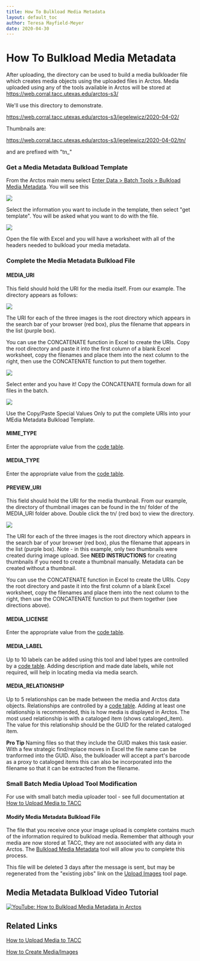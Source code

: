 ```yaml
---
title: How To Bulkload Media Metadata
layout: default_toc
author: Teresa Mayfield-Meyer
date: 2020-04-30
---
```



# How To Bulkload Media Metadata

After uploading, the directory can be used to build a media bulkloader file which creates media objects using the uploaded files in Arctos. Media uploaded using any of the tools available in Arctos will be stored at https://web.corral.tacc.utexas.edu/arctos-s3/

We'll use this directory to demonstrate.

https://web.corral.tacc.utexas.edu/arctos-s3/jegelewicz/2020-04-02/

Thumbnails are:

https://web.corral.tacc.utexas.edu/arctos-s3/jegelewicz/2020-04-02/tn/

and are prefixed with "tn_"

### Get a Media Metadata Bulkload Template

From the Arctos main menu select [Enter Data > Batch Tools > Bulkload Media Metadata](https://arctos.database.museum/tools/BulkloadMedia.cfm). You will see this

![](https://raw.githubusercontent.com/ArctosDB/documentation-wiki/gh-pages/tutorial_images/media/Media_Metadata_Bulkload_Tool_Page.jpg)

Select the information you want to include in the template, then select "get template". You will be asked what you want to do with the file.

![](https://raw.githubusercontent.com/ArctosDB/documentation-wiki/gh-pages/tutorial_images/media/Media_Metadata_Bulkload_Template_Create.jpg)

Open the file with Excel and you will have a worksheet with all of the headers needed to bulkload your media metadata.

### Complete the Media Metadata Bulkload File

#### MEDIA_URI
This field should hold the URI for the media itself. From our example. The directory appears as follows:

![](https://raw.githubusercontent.com/ArctosDB/documentation-wiki/gh-pages/tutorial_images/media/Media_To_Bulkload_Metadata_1.jpg)

The URI for each of the three images is the root directory which appears in the search bar of your browser (red box), plus the filename that appears in the list (purple box).

You can use the CONCATENATE function in Excel to create the URIs. Copy the root directory and paste it into the first column of a blank Excel worksheet, copy the filenames and place them into the next column to the right, then use the CONCATENATE function to put them together.

![](https://raw.githubusercontent.com/ArctosDB/documentation-wiki/gh-pages/tutorial_images/media/Media_CONCATENATE_URI.jpg)

Select enter and you have it! Copy the CONCATENATE formula down for all files in the batch.

![](https://raw.githubusercontent.com/ArctosDB/documentation-wiki/gh-pages/tutorial_images/media/Media_CONCATENATE_URI_1.jpg)

Use the Copy/Paste Special Values Only to put the complete URIs into your MEdia Metadata Bulkload Template.

#### MIME_TYPE
Enter the appropriate value from the [code table](https://arctos.database.museum/info/ctDocumentation.cfm?table=CTMIME_TYPE).

#### MEDIA_TYPE
Enter the appropriate value from the [code table](http://arctos.database.museum/info/ctDocumentation.cfm?table=ctmedia_type).

#### PREVIEW_URI
This field should hold the URI for the media thumbnail. From our example, the directory of thumbnail images can be found in the tn/ folder of the MEDIA_URI folder above. Double click the tn/ (red box) to view the directory.

![](https://raw.githubusercontent.com/ArctosDB/documentation-wiki/gh-pages/tutorial_images/media/Media_To_Bulkload_Metadata_tn.jpg)

The URI for each of the three images is the root directory which appears in the search bar of your browser (red box), plus the filename that appears in the list (purple box). Note - in this example, only two thumbnails were created during image upload. See **NEED INSTRUCTIONS** for creating thumbnails if you need to create a thumbnail manually. Metadata can be created without a thumbnail.

You can use the CONCATENATE function in Excel to create the URIs. Copy the root directory and paste it into the first column of a blank Excel worksheet, copy the filenames and place them into the next column to the right, then use the CONCATENATE function to put them together (see directions above).

#### MEDIA_LICENSE
Enter the appropriate value from the [code table](http://arctos.database.museum/info/ctDocumentation.cfm?table=CTMEDIA_LICENSE).

#### MEDIA_LABEL
Up to 10 labels can be added using this tool and label types are controlled by a [code table](http://arctos.database.museum/info/ctDocumentation.cfm?table=CTMEDIA_LABEL). Adding description and made date labels, while not required, will help in locating media via media search.

#### MEDIA_RELATIONSHIP
Up to 5 relationships can be made between the media and Arctos data objects. Relationships are controlled by a [code table](http://arctos.database.museum/info/ctDocumentation.cfm?table=CTMEDIA_RELATIONSHIP). Adding at least one relationship is recommended, this is how media is displayed in Arctos. The most used relationship is with a cataloged item (shows cataloged_item). The value for this relationship should be the GUID for the related cataloged item.

**Pro Tip** Naming files so that they include the GUID makes this task easier. With a few strategic find/replace moves in Excel the file name can be tranformed into the GUID. Also, the bulkloader will accept a part's barcode as a proxy to cataloged items this can also be incorporated into the filename so that it can be extracted from the filename.

### Small Batch Media Upload Tool Modification

For use with small batch media uploader tool - see full documentation at [How to Upload Media to TACC](/how_to/How-to-Upload-Media-to-TACC)

#### Modify Media Metadata Bulkload File

The file that you receive once your image upload is complete contains much of the information required to bulkload media.  Remember that although your media are now stored at TACC, they are not associated with any data in Arctos. The [Bulkload Media Metadata](http://arctos.database.museum/tools/BulkloadMedia.cfm) tool will allow you to complete this process.

This file will be deleted 3 days after the message is sent, but may be regenerated from the "existing jobs" link on the [Upload Images](http://arctos.database.museum/tools/uploadMedia.cfm) tool page. 

## Media Metadata Bulkload Video Tutorial

[![YouTube: How to Bulkload Media Metadata in Arctos](https://raw.githubusercontent.com/ArctosDB/documentation-wiki/gh-pages/tutorial_images/How_to_Bulkload_Media_Metadata_in_Arctos_thumb.jpg)](https://www.youtube.com/watch?v=JkiRIH-JgYg)

## Related Links

[How to Upload Media to TACC](/how_to/How-to-Upload-Media-to-TACC)

[How to Create Media/Images](/how_to/How-to-Create-Media-Images)

